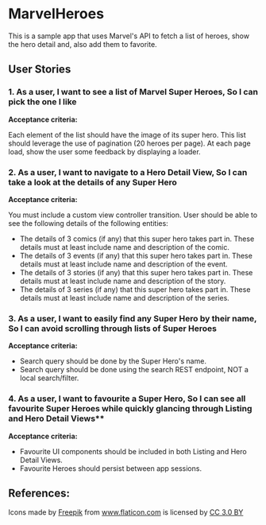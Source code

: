 # MarvelHeroes
This is a sample app that uses Marvel's API to fetch a list of heroes, show the hero detail and, also add them to favorite.

## User Stories 
### 1. As a user, I want to see a list of Marvel Super Heroes, So I can pick the one I like

**Acceptance criteria:**

Each element of the list should have the image of its super hero.
This list should leverage the use of pagination (20 heroes per page).
At each page load, show the user some feedback by displaying a loader.

### 2. As a user, I want to navigate to a Hero Detail View, So I can take a look at the details of any Super Hero

**Acceptance criteria:**

You must include a custom view controller transition.
User should be able to see the following details of the following entities:

  * The details of 3 comics (if any) that this super hero takes part in. These details must at least include name and description of
the comic.
  * The details of 3 events (if any) that this super hero takes part in. These details must at least include name and description of
the event.
  * The details of 3 stories (if any) that this super hero takes part in. These details must at least include name and description of
the story.
  * The details of 3 series (if any) that this super hero takes part in. These details must at least include name and description of
the series.

### 3. As a user, I want to easily find any Super Hero by their name, So I can avoid scrolling through lists of Super Heroes

**Acceptance criteria:**

  * Search query should be done by the Super Hero's name.
  * Search query should be done using the search REST endpoint, NOT a local search/filter.

### 4. As a user, I want to favourite a Super Hero, So I can see all favourite Super Heroes while quickly glancing through Listing and Hero Detail Views**

**Acceptance criteria:**

  * Favourite UI components should be included in both Listing and Hero Detail Views.
  * Favourite Heroes should persist between app sessions.


## References:
<div>Icons made by <a href="http://www.freepik.com" title="Freepik">Freepik</a> from <a href="https://www.flaticon.com/" title="Flaticon">www.flaticon.com</a> is licensed by <a href="http://creativecommons.org/licenses/by/3.0/" title="Creative Commons BY 3.0" target="_blank">CC 3.0 BY</a></div>
